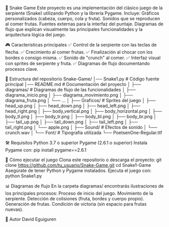 🐍 Snake Game
Este proyecto es una implementación del clásico juego de la serpiente (Snake) utilizando Python y la librería Pygame.
Incluye:
Gráficos personalizados (cabeza, cuerpo, cola y fruta).
Sonidos que se reproducen al comer frutas.
Fuentes externas para la interfaz del puntaje.
Diagramas de flujo que explican visualmente las principales funcionalidades y la arquitectura lógica del juego.

🎮 Características principales
✅ Control de la serpiente con las teclas de flecha.
✅ Crecimiento al comer frutas.
✅ Finalización al chocar con los bordes o consigo misma.
✅ Sonido de "crunch" al comer.
✅ Interfaz visual con sprites de serpiente y fruta.
✅ Diagramas de flujo documentando procesos clave.

📁 Estructura del repositorio
Snake-Game/
│── Snake1.py               # Código fuente principal
│── README.md              # Documentación del proyecto
│
├── diagramas/             # Diagramas de flujo de las funcionalidades
│   ├── diagrama_inicio.png
│   ├── diagrama_movimiento.png
│   ├── diagrama_fruta.png
│   └── ...
│
├── Graficos/              # Sprites del juego
│   ├── head_up.png
│   ├── head_down.png
│   ├── head_left.png
│   ├── head_right.png
│   ├── body_vertical.png
│   ├── body_horizontal.png
│   ├── body_tl.png
│   ├── body_tr.png
│   ├── body_bl.png
│   ├── body_br.png
│   ├── tail_up.png
│   ├── tail_down.png
│   ├── tail_left.png
│   ├── tail_right.png
│   └── apple.png
│
├── Sound/                 # Efectos de sonido
│   └── crunch.wav
│
└── Font/                  # Tipografía utilizada
    └── PoetsenOne-Regular.ttf

🛠️ Requisitos
Python 3.7 o superior
Pygame (2.6.1 o superior)
Instala Pygame con:
pip install pygame==2.6.1

🚀 Cómo ejecutar el juego
Clona este repositorio o descarga el proyecto:
git clone https://github.com/tu_usuario/Snake-Game.git
cd Snake1-Game
Asegúrate de tener Python y Pygame instalados.
Ejecuta el juego con:
python Snake1.py

📊 Diagramas de flujo
En la carpeta diagramas/ encontrarás ilustraciones de los principales procesos:
Proceso de inicio del juego.
Movimiento de la serpiente.
Detección de colisiones (fruta, bordes y cuerpo propio).
Generación de frutas.
Condición de victoria (sin espacio para frutas nuevas).

👤 Autor
David Eguiguren
